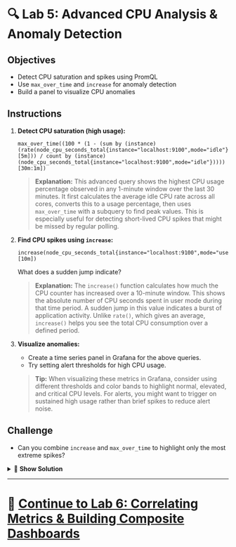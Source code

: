 # 🔍 Lab 5: Advanced CPU Analysis & Anomaly Detection

## Objectives
- Detect CPU saturation and spikes using PromQL
- Use `max_over_time` and `increase` for anomaly detection
- Build a panel to visualize CPU anomalies

## Instructions
1. **Detect CPU saturation (high usage):**
   ```
   max_over_time((100 * (1 - (sum by (instance) (rate(node_cpu_seconds_total{instance="localhost:9100",mode="idle"}[5m])) / count by (instance) (node_cpu_seconds_total{instance="localhost:9100",mode="idle"}))))[30m:1m])
   ```
   
   > **Explanation:** This advanced query shows the highest CPU usage percentage observed in any 1-minute window over the last 30 minutes. It first calculates the average idle CPU rate across all cores, converts this to a usage percentage, then uses `max_over_time` with a subquery to find peak values. This is especially useful for detecting short-lived CPU spikes that might be missed by regular polling.
2. **Find CPU spikes using `increase`:**
   ```
   increase(node_cpu_seconds_total{instance="localhost:9100",mode="user"}[10m])
   ```
   What does a sudden jump indicate?
   
   > **Explanation:** The `increase()` function calculates how much the CPU counter has increased over a 10-minute window. This shows the absolute number of CPU seconds spent in user mode during that time period. A sudden jump in this value indicates a burst of application activity. Unlike `rate()`, which gives an average, `increase()` helps you see the total CPU consumption over a defined period.
3. **Visualize anomalies:**
   - Create a time series panel in Grafana for the above queries.
   - Try setting alert thresholds for high CPU usage.
   
   > **Tip:** When visualizing these metrics in Grafana, consider using different thresholds and color bands to highlight normal, elevated, and critical CPU levels. For alerts, you might want to trigger on sustained high usage rather than brief spikes to reduce alert noise.

## Challenge
- Can you combine `increase` and `max_over_time` to highlight only the most extreme spikes?

<details>
<summary>🔬 <b>Show Solution</b></summary>

To combine `increase` and `max_over_time` to highlight extreme CPU spikes, follow these steps:

1. **Create a query to find the maximum increase in user-mode CPU time in short intervals:**
   ```
   max_over_time(increase(node_cpu_seconds_total{instance="localhost:9100",mode="user"}[1m])[30m:1m])
   ```
   
   This query:
   - Uses `increase` to measure the growth in user CPU time over 1-minute windows
   - Uses `max_over_time` with a subquery `[30m:1m]` to find the highest 1-minute increase within a 30-minute period
   - Effectively identifies the most intense 1-minute CPU burst in the last half hour

2. **For a percentage-based anomaly detection, try this more advanced query:**
   ```
   max_over_time(
     (increase(node_cpu_seconds_total{instance="localhost:9100",mode="user"}[1m]) 
     / 
     scalar(count(node_cpu_seconds_total{instance="localhost:9100",mode="user"})))
   [30m:1m]) * 100
   ```
   
   This query:
   - Normalizes the increase by dividing by the number of CPU cores
   - Multiplies by 100 to express as a percentage
   - Shows the highest percentage of CPU capacity used in any 1-minute period

These queries are particularly useful for identifying short-lived but intensive CPU bursts that might indicate application issues or attacks, even if they don't appear significant on regular 5-minute rate calculations.

</details>

---

# 🌟 [Continue to Lab 6: Correlating Metrics & Building Composite Dashboards](../Advanced/Lab6_Correlating_Metrics.md)
